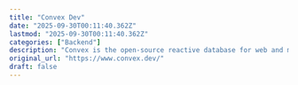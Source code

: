 ```yaml
---
title: "Convex Dev"
date: "2025-09-30T00:11:40.362Z"
lastmod: "2025-09-30T00:11:40.362Z"
categories: ["Backend"]
description: "Convex is the open-source reactive database for web and mobile app developers. Everything you need to build your full-stack project."
original_url: "https://www.convex.dev/"
draft: false
---
```

